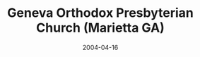 ---
date: &id001 2004-04-16
end_date: null
location:
  address: 4101 Sandy Plains Road
  city: Marietta
  state: GA
minister:
- end: 2004-04-16
  name: John Fesko
  start: 1998-10-02
  type: Evangelist
- end: 2009-01-01
  name: John Fesko
  start: 2004-04-16
  type: pastor
- end: null
  name: Matthew Holst
  start: 2010-01-01
  type: pastor
ministers:
- John Fesko
- John Fesko
- Matthew Holst
name: Geneva Orthodox Presbyterian Church
names:
- end: 2004-04-16
  name: Geneva Orthodox Presbyterian Chapel
  start: 1998-10-02
- end: null
  name: Geneva Orthodox Presbyterian Church
  start: 2004-04-16
origination_date: *id001
raw_data: "GA Marietta\nGeneva Orthodox Presbyterian Chapel  (October 2, 1998\u2013\
  April 16, 2004)\nGeneva Orthodox Presbyterian Church  (April 16, 2004\u2013 )\n\
  Meeting at Hope Presbyterian Church, 4101 Sandy Plains Road\nEvangelist: John Fesko,\
  \ 1998\u20132004\nPastors: John Fesko, 2004\u20139\nMatthew Holst, 2010\u2013"
received_from: null
states:
- GA
status:
  active: true
  end_date: null
  reason: null
  received_from: null
  withdrawal_to: null
title: Geneva Orthodox Presbyterian Church (Marietta GA)

---